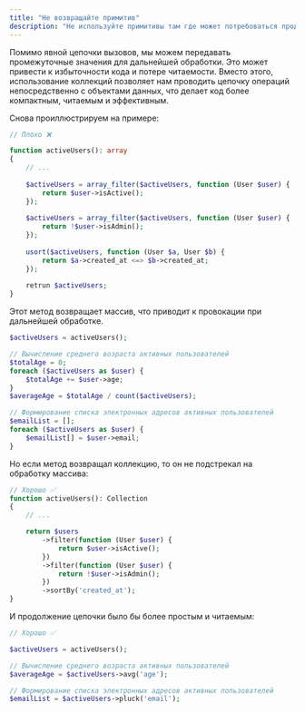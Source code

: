 ```yaml
---
title: "Не возвращайте примитив"
description: "Не используйте примитивы там где может потребоваться продолжение цепочки"
---
```


Помимо явной цепочки вызовов, мы можем передавать промежуточные значения для дальнейшей обработки. Это может привести к
избыточности кода и потере читаемости. Вместо этого, использование коллекций позволяет нам проводить цепочку операций
непосредственно с объектами данных, что делает код более компактным, читаемым и эффективным.

Снова проиллюстрируем на примере:

```php
// Плохо ❌

function activeUsers(): array
{
    // ...
    
    $activeUsers = array_filter($activeUsers, function (User $user) {
        return $user->isActive();
    });
     
    $activeUsers = array_filter($activeUsers, function (User $user) {
        return !$user->isAdmin();
    });
    
    usort($activeUsers, function (User $a, User $b) {
        return $a->created_at <=> $b->created_at;
    });
    
    retrun $activeUsers;
}
```

Этот метод возвращает массив, что приводит к провокации при дальнейшей обработке.


```php
$activeUsers = activeUsers();

// Вычисление среднего возраста активных пользователей
$totalAge = 0;
foreach ($activeUsers as $user) {
    $totalAge += $user->age;
}
$averageAge = $totalAge / count($activeUsers);

// Формирование списка электронных адресов активных пользователей
$emailList = [];
foreach ($activeUsers as $user) {
    $emailList[] = $user->email;
}
```

Но если метод возвращал коллекцию, то он не подстрекал на обработку массива: 

```php
// Хорошо ✅
function activeUsers(): Collection
{
    // ...

    return $users
        ->filter(function (User $user) {
            return $user->isActive();
        })
        ->filter(function (User $user) {
            return !$user->isAdmin();
        })
        ->sortBy('created_at');
}
```

И продолжение цепочки было бы более простым и читаемым:

```php
// Хорошо ✅

$activeUsers = activeUsers();

// Вычисление среднего возраста активных пользователей
$averageAge = $activeUsers->avg('age');

// Формирование списка электронных адресов активных пользователей
$emailList = $activeUsers->pluck('email');
```
